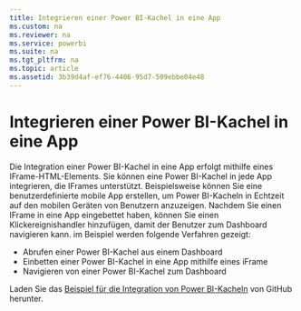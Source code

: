 ```yaml
---
title: Integrieren einer Power BI-Kachel in eine App
ms.custom: na
ms.reviewer: na
ms.service: powerbi
ms.suite: na
ms.tgt_pltfrm: na
ms.topic: article
ms.assetid: 3b39d4af-ef76-4406-95d7-509ebbe04e48
---
```

# Integrieren einer Power BI-Kachel in eine App
Die Integration einer Power BI-Kachel in eine App erfolgt mithilfe eines IFrame-HTML-Elements.
Sie können eine Power BI-Kachel in jede App integrieren, die IFrames unterstützt.
Beispielsweise können Sie eine benutzerdefinierte mobile App erstellen, um Power BI-Kacheln in Echtzeit auf den mobilen Geräten von Benutzern anzuzeigen.
Nachdem Sie einen IFrame in eine App eingebettet haben, können Sie einen Klickereignishandler hinzufügen, damit der Benutzer zum Dashboard navigieren kann.
im Beispiel werden folgende Verfahren gezeigt:
- Abrufen einer Power BI-Kachel aus einem Dashboard
- Einbetten einer Power BI-Kachel in eine App mithilfe eines iFrame
- Navigieren von einer Power BI-Kachel zum Dashboard

Laden Sie das [Beispiel für die Integration von Power BI-Kacheln](https://github.com/PowerBI/Integrate-a-tile-into-an-app) von GitHub herunter.

